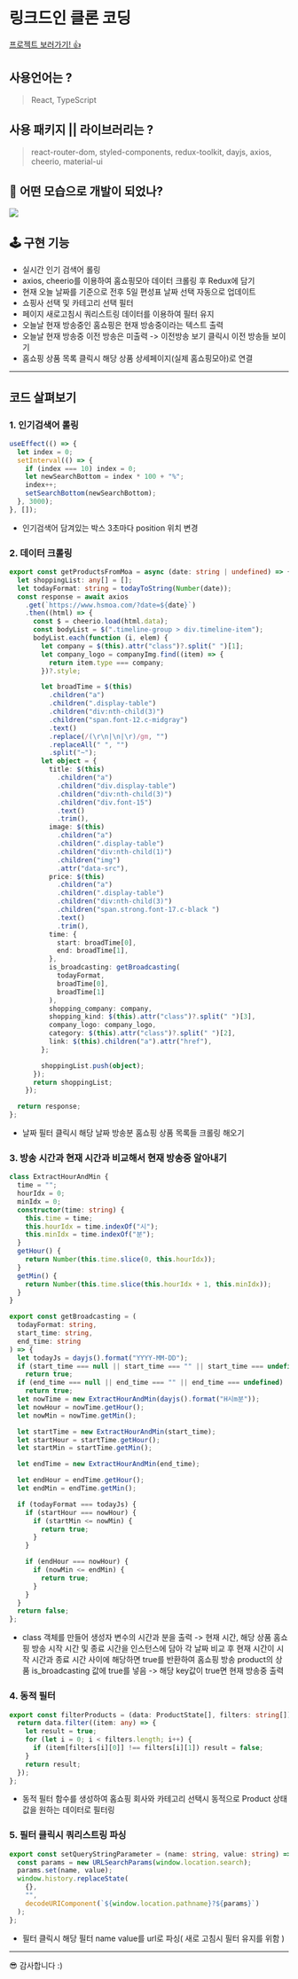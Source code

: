 # 링크드인 클론 코딩

[프로젝트 보러가기! 👍](https://homemoa-feea9.web.app/)

## 사용언어는 ?

> React, TypeScript

## 사용 패키지 || 라이브러리는 ?

> react-router-dom, styled-components, redux-toolkit, dayjs, axios, cheerio, material-ui

## 👀 어떤 모습으로 개발이 되었나?

![](https://images.velog.io/images/hoon_dev/post/88d743b9-ab9b-45fe-a5c1-73cf5c73679d/image.png)

## 🕹 구현 기능

- 실시간 인기 검색어 롤링
- axios, cheerio를 이용하여 홈쇼핑모아 데이터 크롤링 후 Redux에 담기
- 현재 오늘 날짜를 기준으로 전후 5일 편성표 날짜 선택 자동으로 업데이트
- 쇼핑사 선택 및 카테고리 선택 필터
- 페이지 새로고침시 쿼리스트링 데이터를 이용하여 필터 유지
- 오늘날 현재 방송중인 홈쇼핑은 현재 방송중이라는 텍스트 출력
- 오늘날 현재 방송중 이전 방송은 미출력 -> 이전방송 보기 클릭시 이전 방송들 보이기
- 홈쇼핑 상품 목록 클릭시 해당 상품 상세페이지(실제 홈쇼핑모아)로 연결

---

## 코드 살펴보기

### 1. 인기검색어 롤링

```ts
useEffect(() => {
  let index = 0;
  setInterval(() => {
    if (index === 10) index = 0;
    let newSearchBottom = index * 100 + "%";
    index++;
    setSearchBottom(newSearchBottom);
  }, 3000);
}, []);
```

- 인기검색어 담겨있는 박스 3초마다 position 위치 변경

### 2. 데이터 크롤링

```ts
export const getProductsFromMoa = async (date: string | undefined) => {
  let shoppingList: any[] = [];
  let todayFormat: string = todayToString(Number(date));
  const response = await axios
    .get(`https://www.hsmoa.com/?date=${date}`)
    .then((html) => {
      const $ = cheerio.load(html.data);
      const bodyList = $(".timeline-group > div.timeline-item");
      bodyList.each(function (i, elem) {
        let company = $(this).attr("class")?.split(" ")[1];
        let company_logo = companyImg.find((item) => {
          return item.type === company;
        })?.style;

        let broadTime = $(this)
          .children("a")
          .children(".display-table")
          .children("div:nth-child(3)")
          .children("span.font-12.c-midgray")
          .text()
          .replace(/(\r\n|\n|\r)/gm, "")
          .replaceAll(" ", "")
          .split("~");
        let object = {
          title: $(this)
            .children("a")
            .children("div.display-table")
            .children("div:nth-child(3)")
            .children("div.font-15")
            .text()
            .trim(),
          image: $(this)
            .children("a")
            .children(".display-table")
            .children("div:nth-child(1)")
            .children("img")
            .attr("data-src"),
          price: $(this)
            .children("a")
            .children(".display-table")
            .children("div:nth-child(3)")
            .children("span.strong.font-17.c-black ")
            .text()
            .trim(),
          time: {
            start: broadTime[0],
            end: broadTime[1],
          },
          is_broadcasting: getBroadcasting(
            todayFormat,
            broadTime[0],
            broadTime[1]
          ),
          shopping_company: company,
          shopping_kind: $(this).attr("class")?.split(" ")[3],
          company_logo: company_logo,
          category: $(this).attr("class")?.split(" ")[2],
          link: $(this).children("a").attr("href"),
        };

        shoppingList.push(object);
      });
      return shoppingList;
    });

  return response;
};
```

- 날짜 필터 클릭시 해당 날짜 방송분 홈쇼핑 상품 목록들 크롤링 해오기

### 3. 방송 시간과 현재 시간과 비교해서 현재 방송중 알아내기

```ts
class ExtractHourAndMin {
  time = "";
  hourIdx = 0;
  minIdx = 0;
  constructor(time: string) {
    this.time = time;
    this.hourIdx = time.indexOf("시");
    this.minIdx = time.indexOf("분");
  }
  getHour() {
    return Number(this.time.slice(0, this.hourIdx));
  }
  getMin() {
    return Number(this.time.slice(this.hourIdx + 1, this.minIdx));
  }
}

export const getBroadcasting = (
  todayFormat: string,
  start_time: string,
  end_time: string
) => {
  let todayJs = dayjs().format("YYYY-MM-DD");
  if (start_time === null || start_time === "" || start_time === undefined)
    return true;
  if (end_time === null || end_time === "" || end_time === undefined)
    return true;
  let nowTime = new ExtractHourAndMin(dayjs().format("H시m분"));
  let nowHour = nowTime.getHour();
  let nowMin = nowTime.getMin();

  let startTime = new ExtractHourAndMin(start_time);
  let startHour = startTime.getHour();
  let startMin = startTime.getMin();

  let endTime = new ExtractHourAndMin(end_time);

  let endHour = endTime.getHour();
  let endMin = endTime.getMin();

  if (todayFormat === todayJs) {
    if (startHour === nowHour) {
      if (startMin <= nowMin) {
        return true;
      }
    }

    if (endHour === nowHour) {
      if (nowMin <= endMin) {
        return true;
      }
    }
  }
  return false;
};
```

- class 객체를 만들어 생성자 변수의 시간과 분을 출력 -> 현재 시간, 해당 상품 홈쇼핑 방송 시작 시간 및 종료 시간을 인스턴스에 담아 각 날짜 비교 후 현재 시간이 시작 시간과 종료 시간 사이에 해당하면 true를 반환하여 홈쇼핑 방송 product의 상품 is_broadcasting 값에 true를 넣음 -> 해당 key값이 true면 현재 방송중 출력

### 4. 동적 필터

```ts
export const filterProducts = (data: ProductState[], filters: string[]) => {
  return data.filter((item: any) => {
    let result = true;
    for (let i = 0; i < filters.length; i++) {
      if (item[filters[i][0]] !== filters[i][1]) result = false;
    }
    return result;
  });
};
```

- 동적 필터 함수를 생성하여 홈쇼핑 회사와 카테고리 선택시 동적으로 Product 상태값을 원하는 데이터로 필터링

### 5. 필터 클릭시 쿼리스트링 파싱

```ts
export const setQueryStringParameter = (name: string, value: string) => {
  const params = new URLSearchParams(window.location.search);
  params.set(name, value);
  window.history.replaceState(
    {},
    "",
    decodeURIComponent(`${window.location.pathname}?${params}`)
  );
};
```

- 필터 클릭시 해당 필터 name value를 url로 파싱( 새로 고침시 필터 유지를 위함 )

---

😎 감사합니다 :)
